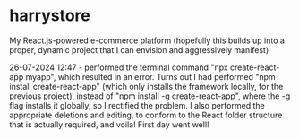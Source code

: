 # harrystore

My React.js-powered e-commerce platform (hopefully this builds up into a proper, dynamic project that I can envision and aggressively manifest)

26-07-2024 12:47 - performed the terminal command "npx create-react-app myapp", which resulted in an error. Turns out I had performed "npm install create-react-app" (which only installs the framework locally, for the previous project), instead of "npm install -g create-react-app", where the -g flag installs it globally, so I rectified the problem. I also performed the appropriate deletions and editing, to conform to the React folder structure that is actually required, and voila! First day went well!

